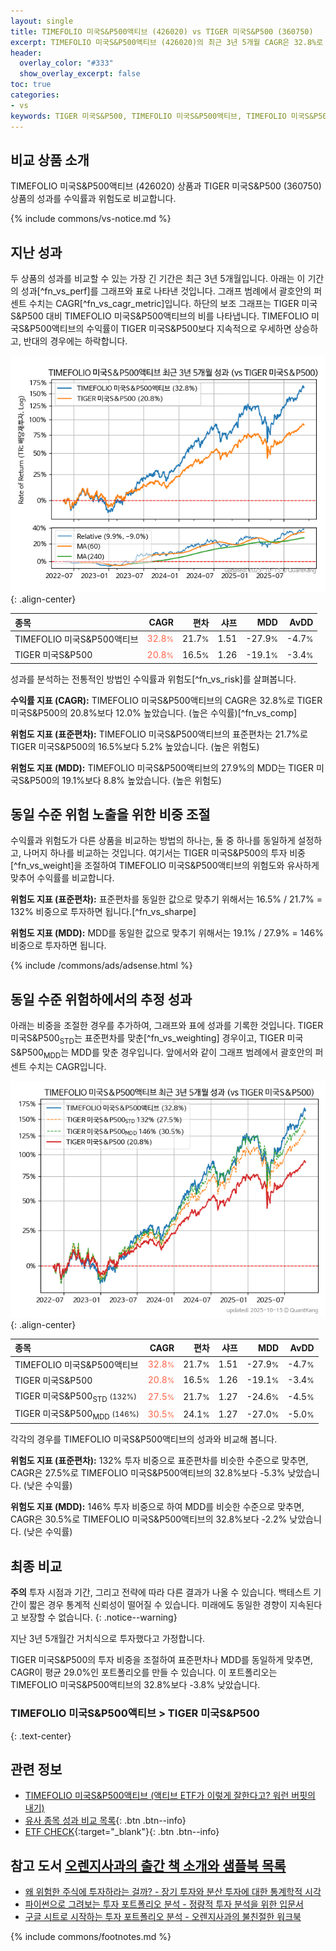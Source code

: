 ```yaml
---
layout: single
title: TIMEFOLIO 미국S&P500액티브 (426020) vs TIGER 미국S&P500 (360750)
excerpt: TIMEFOLIO 미국S&P500액티브 (426020)의 최근 3년 5개월 CAGR은 32.8%로 TIGER 미국S&P500 (360750)의 20.8%보다 12.0% 높았습니다.
header:
  overlay_color: "#333"
  show_overlay_excerpt: false
toc: true
categories:
- vs
keywords: TIGER 미국S&P500, TIMEFOLIO 미국S&P500액티브, TIMEFOLIO 미국S&P500액티브 TIGER 미국S&P500 비교, 426020, 360750, 426020 426020 비교
---
```


## 비교 상품 소개


TIMEFOLIO 미국S&P500액티브 (426020) 상품과 TIGER 미국S&P500 (360750) 상품의 성과를 수익률과 위험도로 비교합니다.





{% include commons/vs-notice.md %}

## 지난 성과

두 상품의 성과를 비교할 수 있는 가장 긴 기간은 최근 3년 5개월입니다. 아래는 이 기간의 성과[^fn_vs_perf]를 그래프와 표로 나타낸 것입니다.
그래프 범례에서 괄호안의 퍼센트 수치는 CAGR[^fn_vs_cagr_metric]입니다.
하단의 보조 그래프는 TIGER 미국S&P500 대비 TIMEFOLIO 미국S&P500액티브의 비를 나타냅니다.
TIMEFOLIO 미국S&P500액티브의 수익률이 TIGER 미국S&P500보다 지속적으로 우세하면 상승하고, 반대의 경우에는 하락합니다.

![TIMEFOLIO 미국S&P500액티브](/vs/images/426020-vs-360750_dual.png){: .align-center}

| **종목** | **CAGR** | **편차** | **샤프** | **MDD** | **AvDD** |
| :------------ | ------: | -----------: | -------: | ------: | -------: |
| TIMEFOLIO 미국S&P500액티브 | <span style="color: tomato">32.8<small>%</small></span> | 21.7<small>%</small> | 1.51 | -27.9<small>%</small> | -4.7<small>%</small> |
| TIGER 미국S&P500 | <span style="color: tomato">20.8<small>%</small></span> | 16.5<small>%</small> | 1.26 | -19.1<small>%</small> | -3.4<small>%</small> |

<!-- more -->


성과를 분석하는 전통적인 방법인 수익률과 위험도[^fn_vs_risk]를 살펴봅니다.

**수익률 지표 (CAGR):** TIMEFOLIO 미국S&P500액티브의 CAGR은 32.8%로 TIGER 미국S&P500의 20.8%보다 12.0% 높았습니다. (높은 수익률)[^fn_vs_comp]

**위험도 지표 (표준편차):** TIMEFOLIO 미국S&P500액티브의 표준편차는 21.7%로 TIGER 미국S&P500의 16.5%보다 5.2% 높았습니다. (높은 위험도)

**위험도 지표 (MDD):** TIMEFOLIO 미국S&P500액티브의 27.9%의 MDD는 TIGER 미국S&P500의 19.1%보다 8.8% 높았습니다. (높은 위험도)



## 동일 수준 위험 노출을 위한 비중 조절

수익률과 위험도가 다른 상품을 비교하는 방법의 하나는, 둘 중 하나를 동일하게 설정하고, 나머지 하나를 비교하는 것입니다.
여기서는 TIGER 미국S&P500의 투자 비중[^fn_vs_weight]을 조절하여 TIMEFOLIO 미국S&P500액티브의 위험도와 유사하게 맞추어 수익률를 비교합니다.

**위험도 지표 (표준편차):** 표준편차를 동일한 값으로 맞추기 위해서는 16.5% / 21.7% = 132% 비중으로 투자하면 됩니다.[^fn_vs_sharpe]

**위험도 지표 (MDD):** MDD를 동일한 값으로 맞추기 위해서는 19.1% / 27.9% = 146% 비중으로 투자하면 됩니다.


{% include /commons/ads/adsense.html %}



## 동일 수준 위험하에서의 추정 성과

아래는 비중을 조절한 경우를 추가하여, 그래프와 표에 성과를 기록한 것입니다.
TIGER 미국S&P500<sub>STD</sub>는 표준편차를 맞춘[^fn_vs_weighting] 경우이고, TIGER 미국S&P500<sub>MDD</sub>는 MDD를 맞춘 경우입니다.
앞에서와 같이 그래프 범례에서 괄호안의 퍼센트 수치는 CAGR입니다.


![TIMEFOLIO 미국S&P500액티브](/vs/images/426020-vs-360750.png){: .align-center}



| **종목** | **CAGR** | **편차** | **샤프** | **MDD** | **AvDD** |
| :------------ | ------: | -----------: | -------: | ------: | -------: |
| TIMEFOLIO 미국S&P500액티브 | <span style="color: tomato">32.8<small>%</small></span> | 21.7<small>%</small> | 1.51 | -27.9<small>%</small> | -4.7<small>%</small> |
| TIGER 미국S&P500 | <span style="color: tomato">20.8<small>%</small></span> | 16.5<small>%</small> | 1.26 | -19.1<small>%</small> | -3.4<small>%</small> |
| TIGER 미국S&P500<sub>STD</sub> <small>(132%)</small> | <span style="color: tomato">27.5<small>%</small></span> | 21.7<small>%</small> | 1.27 | -24.6<small>%</small> | -4.5<small>%</small> |
| TIGER 미국S&P500<sub>MDD</sub> <small>(146%)</small> | <span style="color: tomato">30.5<small>%</small></span> | 24.1<small>%</small> | 1.27 | -27.0<small>%</small> | -5.0<small>%</small> |



각각의 경우를 TIMEFOLIO 미국S&P500액티브의 성과와 비교해 봅니다.

**위험도 지표 (표준편차):** 132% 투자 비중으로 표준편차를 비슷한 수준으로 맞추면, CAGR은 27.5%로 TIMEFOLIO 미국S&P500액티브의 32.8%보다 -5.3% 낮았습니다. (낮은 수익률)

**위험도 지표 (MDD):** 146% 투자 비중으로 하여 MDD를 비슷한 수준으로 맞추면, CAGR은 30.5%로 TIMEFOLIO 미국S&P500액티브의 32.8%보다 -2.2% 낮았습니다. (낮은 수익률)




## 최종 비교

**주의** 투자 시점과 기간, 그리고 전략에 따라 다른 결과가 나올 수 있습니다. 백테스트 기간이 짧은 경우 통계적 신뢰성이 떨어질 수 있습니다. 미래에도 동일한 경향이 지속된다고 보장할 수 없습니다.
{: .notice--warning}

지난 3년 5개월간 거치식으로 투자했다고 가정합니다.

TIGER 미국S&P500의 투자 비중을 조절하여 표준편차나 MDD를 동일하게 맞추면, CAGR이 평균 29.0%인 포트폴리오를 만들 수 있습니다.
이 포트폴리오는 TIMEFOLIO 미국S&P500액티브의 32.8%보다 -3.8% 낮았습니다.

### TIMEFOLIO 미국S&P500액티브 &gt; TIGER 미국S&P500
{: .text-center}


## 관련 정보

- [TIMEFOLIO 미국S&P500액티브 (액티브 ETF가 이렇게 잘한다고? 워런 버핏의 내기)](https://kongdori.tistory.com/215)
- [유사 종목 성과 비교 목록](/vs/){: .btn .btn--info}
- [ETF CHECK](https://www.etfcheck.co.kr/mobile/etpitem/360750/compare?compCode%5B%5D=426020){:target="_blank"}{: .btn .btn--info}


## 참고 도서 [오렌지사과의 출간 책 소개와 샘플북 목록](https://kongdori.tistory.com/691)

- [왜 위험한 주식에 투자하라는 걸까? - 장기 투자와 분산 투자에 대한 통계학적 시각](https://kongdori.tistory.com/421)
- [파이썬으로 그려보는 투자 포트폴리오 분석  - 정량적 투자 분석을 위한 입문서](https://kongdori.tistory.com/643)
- [구글 시트로 시작하는 투자 포트폴리오 분석 - 오렌지사과의 불친절한 워크북](https://kongdori.tistory.com/449)

{% include commons/footnotes.md %}